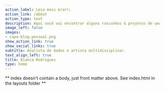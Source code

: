 ```yaml
---
action_label: Leia mais &rarr;
action_link: /about
action_type: text
description: Aqui você vai encontrar alguns rascunhos & projetos de uma artista multidisciplinar que se aventurou na análise de dados. Sinta-se à vontade para olhar ao redor!  
image_left: false
images:
- capa-blog-pessoal.png
show_action_link: true
show_social_links: true
subtitle: Analista de dados e artista multidisciplinar. 
text_align_left: true
title: Bianca Rodrigues
type: home
---
```


** index doesn't contain a body, just front matter above.
See index.html in the layouts folder **
